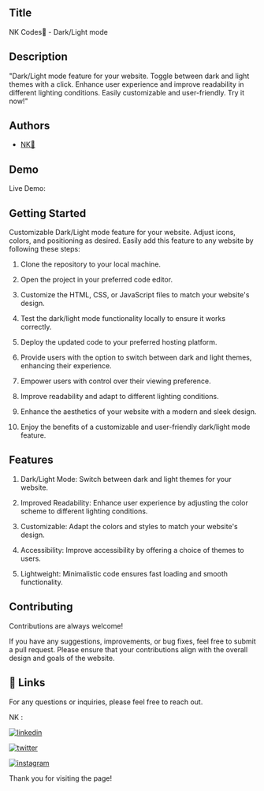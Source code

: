 
## Title

NK Codes💛 - Dark/Light mode

## Description 

"Dark/Light mode feature for your website. Toggle between dark and light themes with a click. Enhance user experience and improve readability in different lighting conditions. Easily customizable and user-friendly. Try it now!"
## Authors

- [NK💛](https://www.github.com/nishap24) 


## Demo

Live Demo:

   
## Getting Started

Customizable Dark/Light mode feature for your website. Adjust icons, colors, and positioning as desired. Easily add this feature to any website by following these steps:

1. Clone the repository to your local machine.

2. Open the project in your preferred code editor.

3. Customize the HTML, CSS, or JavaScript files to match your website's design.

4. Test the dark/light mode functionality locally to ensure it works correctly.

5. Deploy the updated code to your preferred hosting platform.

6. Provide users with the option to switch between dark and light themes, enhancing their experience.

7. Empower users with control over their viewing preference.

8. Improve readability and adapt to different lighting conditions.

9. Enhance the aesthetics of your website with a modern and sleek design.

10. Enjoy the benefits of a customizable and user-friendly dark/light mode feature.

## Features

1. Dark/Light Mode: Switch between dark and light themes for your website.

2. Improved Readability: Enhance user experience by adjusting the color scheme to different lighting conditions.

3. Customizable: Adapt the colors and styles to match your website's design.

4. Accessibility: Improve accessibility by offering a choice of themes to users.

5. Lightweight: Minimalistic code ensures fast loading and smooth functionality.

## Contributing

Contributions are always welcome!

If you have any suggestions, improvements, or bug fixes, feel free to submit a pull request. Please ensure that your contributions align with the overall design and goals of the website. 


## 🔗 Links

For any questions or inquiries, please feel free to reach out. 

NK :

[![linkedin](https://img.shields.io/badge/linkedin-0A66C2?style=for-the-badge&logo=linkedin&logoColor=white)](https://www.linkedin.com/in/-nisha-p/)


[![twitter](https://img.shields.io/badge/twitter-1DA1F2?style=for-the-badge&logo=twitter&logoColor=white)](https://twitter.com/nishap24)

[![instagram](https://img.shields.io/badge/instagram-E4405F?style=for-the-badge&logo=instagram&logoColor=white)](https://instagram.com/_nisha_2407_)


Thank you for visiting the page!

